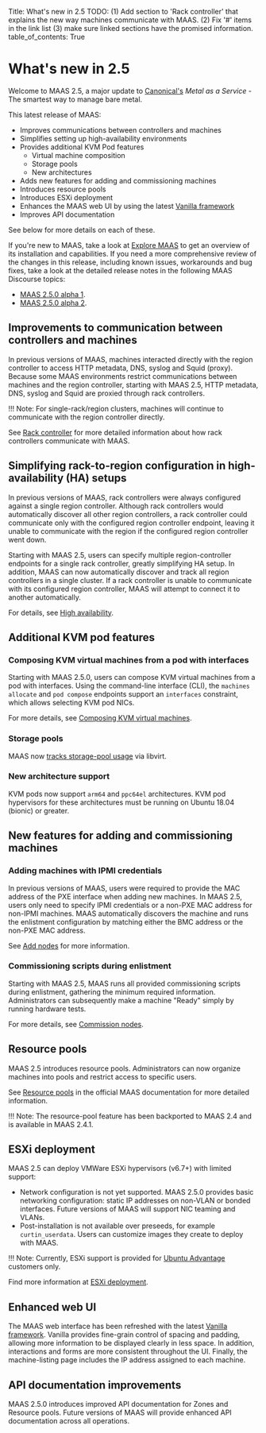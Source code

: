 Title: What's new in 2.5
TODO:  (1) Add section to 'Rack controller' that explains the new way machines
       communicate with MAAS. (2) Fix '#' items in the link list (3) make sure linked
       sections have the promised information.
table_of_contents: True

# What's new in 2.5

Welcome to MAAS 2.5, a major update to [Canonical's][canonical] *Metal as a
Service* - The smartest way to manage bare metal.

This latest release of MAAS:

+ Improves communications between controllers and machines
+ Simplifies setting up high-availability environments
+ Provides additional KVM Pod features
    + Virtual machine composition
    + Storage pools
    + New architectures
+ Adds new features for adding and commissioning machines
+ Introduces resource pools
+ Introduces ESXi deployment
+ Enhances the MAAS web UI by using the latest [Vanilla framework][vanilla]
+ Improves API documentation

See below for more details on each of these.

If you're new to MAAS, take a look at [Explore MAAS][explore-maas] to get an
overview of its installation and capabilities. If you need a more
comprehensive review of the changes in this release, including known issues,
workarounds and bug fixes, take a look at the detailed release notes in the
following MAAS Discourse topics:

+ [MAAS 2.5.0 alpha 1][release-notes-alpha-1].
+ [MAAS 2.5.0 alpha 2][release-notes-alpha-2].

## Improvements to communication between controllers and machines

In previous versions of MAAS, machines interacted directly with the region
controller to access HTTP metadata, DNS, syslog and Squid (proxy). Because some
MAAS environments restrict communications between machines and the region
controller, starting with MAAS 2.5, HTTP metadata, DNS, syslog and Squid are
proxied through rack controllers.

!!! Note:
    For single-rack/region clusters, machines will continue to communicate with
    the region controller directly.

See [Rack controller][rack-controller] for more detailed information about how
rack controllers communicate with MAAS.

## Simplifying rack-to-region configuration in high-availability (HA) setups

In previous versions of MAAS, rack controllers were always configured against a
single region controller. Although rack controllers would automatically discover
all other region controllers, a rack controller could communicate only with the
configured region controller endpoint, leaving it unable to communicate with the
region if the configured region controller went down.

Starting with MAAS 2.5, users can specify multiple region-controller endpoints
for a single rack controller, greatly simplifying HA setup. In addition, MAAS
can now automatically discover and track all region controllers in a single
cluster. If a rack controller is unable to communicate with its configured
region controller, MAAS will attempt to connect it to another automatically.

For details, see [High availability][high-availability].

## Additional KVM pod features

### Composing KVM virtual machines from a pod with interfaces

Starting with MAAS 2.5.0, users can compose KVM virtual machines from a pod with
interfaces. Using the command-line interface (CLI), the `machines allocate` and
`pod compose` endpoints support an `interfaces` constraint, which allows
selecting KVM pod NICs.

For more details, see [Composing KVM virtual machines][composing-kvm-machines].

### Storage pools

MAAS now [tracks storage-pool usage][storage-pool-usage] via libvirt.

### New architecture support

KVM pods now support `arm64` and `ppc64el` architectures. KVM pod hypervisors
for these architectures must be running on Ubuntu 18.04 (bionic) or greater.

## New features for adding and commissioning machines

### Adding machines with IPMI credentials

In previous versions of MAAS, users were required to provide the MAC address of
the PXE interface when adding new machines. In MAAS 2.5, users only need to
specify IPMI credentials or a non-PXE MAC address for non-IPMI machines. MAAS
automatically discovers the machine and runs the enlistment configuration by
matching either the BMC address or the non-PXE MAC address.

See [Add nodes][add-nodes] for more information.

### Commissioning scripts during enlistment

Starting with MAAS 2.5, MAAS runs all provided commissioning scripts during
enlistment, gathering the minimum required information. Administrators can
subsequently make a machine "Ready" simply by running hardware tests.

For more details, see [Commission nodes][commission-nodes].

## Resource pools

MAAS 2.5 introduces resource pools. Administrators can now organize machines into
pools and restrict access to specific users.

See [Resource pools][resource-pools] in the official MAAS documentation for more
detailed information.

!!! Note:
    The resource-pool feature has been backported to MAAS 2.4 and is available
    in MAAS 2.4.1.

## ESXi deployment

MAAS 2.5 can deploy VMWare ESXi hypervisors (v6.7+) with limited support:

+ Network configuration is not yet supported. MAAS 2.5.0 provides basic
  networking configuration: static IP addresses on non-VLAN or bonded
  interfaces. Future versions of MAAS will support NIC teaming and VLANs.
+ Post-installation is not available over preseeds, for example
  `curtin_userdata`. Users can customize images they create to deploy with MAAS.

!!! Note:
    Currently, ESXi support is provided for [Ubuntu Advantage][advantage]
    customers only.

Find more information at [ESXi deployment][esxi].

## Enhanced web UI

The MAAS web interface has been refreshed with the latest [Vanilla
framework][vanilla]. Vanilla provides fine-grain control of spacing and padding,
allowing more information to be displayed clearly in less space. In addition,
interactions and forms are more consistent throughout the UI. Finally, the
machine-listing page includes the IP address assigned to each machine.

## API documentation improvements

MAAS 2.5.0 introduces improved API documentation for Zones and Resource pools.
Future versions of MAAS will provide enhanced API documentation across all
operations.

<!-- LINKS -->
[storage-pool-usage]: #
[resource-pools]: #
[composing-kvm-machines]: #
[high-availability]: https://docs.maas.io/devel/en/manage-ha
[esxi]: https://docs.maas.io/devel/en/installconfig-images
[commission-nodes]: https://docs.maas.io/devel/en/nodes-commission
[add-nodes]: https://docs.maas.io/devel/en/nodes-add
[rack-controller]: https://docs.maas.io/devel/en/installconfig-rack
[advantage]: https://www.ubuntu.com/support
[vanilla]: https://vanillaframework.io/
[explore-maas]: intro-explore.md
[canonical]: https://www.canonical.com/
[release-notes-alpha-1]: https://discourse.maas.io/t/maas-2-5-0-alpha-1/106
[release-notes-alpha-2]: https://discourse.maas.io/t/maas-2-5-0-alpha-2-released/155
